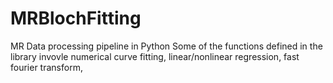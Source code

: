 # MRBlochFitting
MR Data processing pipeline in Python
Some of the functions defined in the library invovle numerical curve fitting, linear/nonlinear regression, fast fourier transform, 

